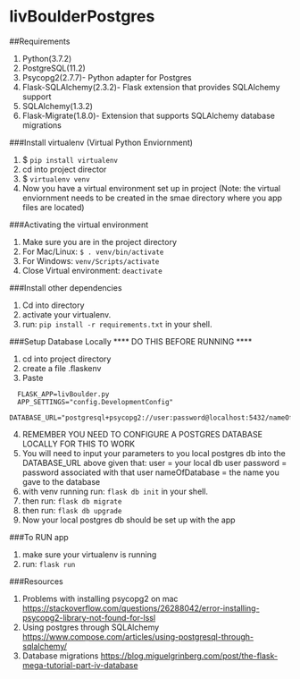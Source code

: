 # livBoulderPostgres
##Requirements
1. Python(3.7.2)
2. PostgreSQL(11.2)
3. Psycopg2(2.7.7)- Python adapter for Postgres
3. Flask-SQLAlchemy(2.3.2)- Flask extension that provides SQLAlchemy support
4. SQLAlchemy(1.3.2)
5. Flask-Migrate(1.8.0)- Extension that supports SQLAlchemy database migrations


###Install virtualenv (Virtual Python Enviornment)
1. $ ```pip install virtualenv```
2. cd into project director
3. $ ```virtualenv venv```
4. Now you have a virtual environment set up in project (Note: the virtual enviornment needs to be created in the smae directory where you app files are located)

###Activating the virtual environment
1. Make sure you are in the project directory
2. For Mac/Linux: ```$ . venv/bin/activate```
3. For Windows: ```venv/Scripts/activate```
4. Close Virtual environment: ```deactivate```

###Install other dependencies
1. Cd into directory
2. activate your virtualenv.
3. run: ```pip install -r requirements.txt``` in your shell.

###Setup Database Locally **** DO THIS BEFORE RUNNING ****
1. cd into project directory
2. create a file .flaskenv
3. Paste
```
  FLASK_APP=livBoulder.py
  APP_SETTINGS="config.DevelopmentConfig"
  DATABASE_URL="postgresql+psycopg2://user:password@localhost:5432/nameOfDatabase"
```
4. REMEMBER YOU NEED TO CONFIGURE A POSTGRES DATABASE LOCALLY FOR THIS TO WORK
5. You will need to input your parameters to you local postgres db into the DATABASE_URL above given that:
    user = your local db user
    password = password associated with that user
    nameOfDatabase = the name you gave to the database
6. with venv running run: ```flask db init``` in your shell.
7. then run: ```flask db migrate```
8. then run: ```flask db upgrade```
9. Now your local postgres db should be set up with the app

###To RUN app
1. make sure your virtualenv is running
2. run: ```flask run```

###Resources
1. Problems with installing psycopg2 on mac
    https://stackoverflow.com/questions/26288042/error-installing-psycopg2-library-not-found-for-lssl
2. Using postgres through SQLAlchemy
    https://www.compose.com/articles/using-postgresql-through-sqlalchemy/
3. Database migrations
    https://blog.miguelgrinberg.com/post/the-flask-mega-tutorial-part-iv-database
